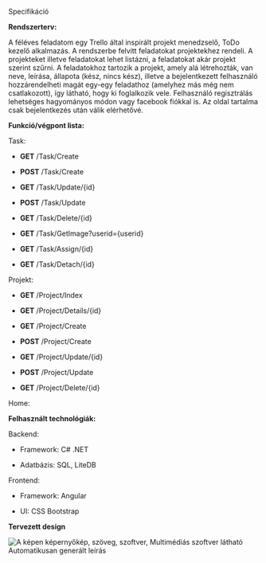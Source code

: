 Specifikáció

**Rendszerterv:**

A féléves feladatom egy Trello által inspirált projekt menedzselő, ToDo
kezelő alkalmazás. A rendszerbe felvitt feladatokat projektekhez
rendeli. A projekteket illetve feladatokat lehet listázni, a feladatokat
akár projekt szerint szűrni. A feladatokhoz tartozik a projekt, amely
alá létrehozták, van neve, leírása, állapota (kész, nincs kész), illetve
a bejelentkezett felhasználó hozzárendelheti magát egy-egy feladathoz
(amelyhez más még nem csatlakozott), így látható, hogy ki foglalkozik
vele. Felhasználó regisztrálás lehetséges hagyományos módon vagy
facebook fiókkal is. Az oldal tartalma csak bejelentkezés után válik
elérhetővé.

**Funkció/végpont lista:**

Task:

-   **GET** /Task/Create

-   **POST** /Task/Create

-   **GET** /Task/Update/{id}

-   **POST** /Task/Update

-   **GET** /Task/Delete/{id}

-   **GET** /Task/GetImage?userid={userid}

-   **GET** /Task/Assign/{id}

-   **GET** /Task/Detach/{id}

Projekt:

-   **GET** /Project/Index

-   **GET** /Project/Details/{id}

-   **GET** /Project/Create

-   **POST** /Project/Create

-   **GET** /Project/Update/{id}

-   **POST** /Project/Update

-   **GET** /Project/Delete/{id}

Home:

**Felhasznált technológiák:**

Backend:

-   Framework: C# .NET

-   Adatbázis: SQL, LiteDB

Frontend:

-   Framework: Angular

-   UI: CSS Bootstrap


**Tervezett design**

![A képen képernyőkép, szöveg, szoftver, Multimédiás szoftver látható
Automatikusan generált leírás](./image1.png)


